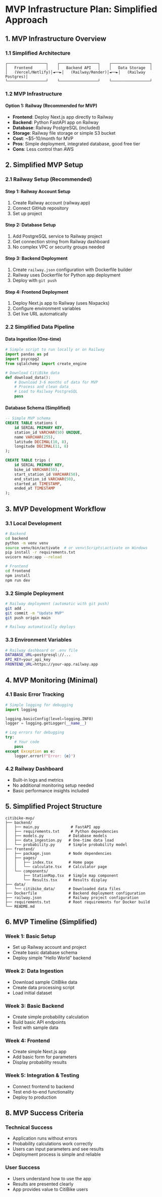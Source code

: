 # MVP Infrastructure Plan: Simplified Approach

## 1. MVP Infrastructure Overview

### 1.1 Simplified Architecture
```
┌─────────────────┐    ┌─────────────────┐    ┌─────────────────┐
│   Frontend      │    │   Backend API   │    │   Data Storage  │
│   (Vercel/Netlify)│◄──►│   (Railway/Render)│◄──►│   (Railway Postgres)│
└─────────────────┘    └─────────────────┘    └─────────────────┘
```

### 1.2 MVP Infrastructure

#### Option 1: Railway (Recommended for MVP)
- **Frontend**: Deploy Next.js app directly to Railway
- **Backend**: Python FastAPI app on Railway
- **Database**: Railway PostgreSQL (included)
- **Storage**: Railway file storage or simple S3 bucket
- **Cost**: ~$5-10/month for MVP
- **Pros**: Simple deployment, integrated database, good free tier
- **Cons**: Less control than AWS

## 2. Simplified MVP Setup

### 2.1 Railway Setup (Recommended)

#### Step 1: Railway Account Setup
1. Create Railway account (railway.app)
2. Connect GitHub repository
3. Set up project

#### Step 2: Database Setup
1. Add PostgreSQL service to Railway project
2. Get connection string from Railway dashboard
3. No complex VPC or security groups needed

#### Step 3: Backend Deployment
1. Create `railway.json` configuration with Dockerfile builder
2. Railway uses Dockerfile for Python app deployment
3. Deploy with `git push`

#### Step 4: Frontend Deployment
1. Deploy Next.js app to Railway (uses Nixpacks)
2. Configure environment variables
3. Get live URL automatically

### 2.2 Simplified Data Pipeline

#### Data Ingestion (One-time)
```python
# Simple script to run locally or on Railway
import pandas as pd
import psycopg2
from sqlalchemy import create_engine

# Download CitiBike data
def download_data():
    # Download 3-6 months of data for MVP
    # Process and clean data
    # Load to Railway PostgreSQL
    pass
```

#### Database Schema (Simplified)
```sql
-- Simple MVP schema
CREATE TABLE stations (
    id SERIAL PRIMARY KEY,
    station_id VARCHAR(50) UNIQUE,
    name VARCHAR(255),
    latitude DECIMAL(10, 8),
    longitude DECIMAL(11, 8)
);

CREATE TABLE trips (
    id SERIAL PRIMARY KEY,
    bike_id VARCHAR(50),
    start_station_id VARCHAR(50),
    end_station_id VARCHAR(50),
    started_at TIMESTAMP,
    ended_at TIMESTAMP
);
```

## 3. MVP Development Workflow

### 3.1 Local Development
```bash
# Backend
cd backend
python -m venv venv
source venv/bin/activate  # or venv\Scripts\activate on Windows
pip install -r requirements.txt
uvicorn main:app --reload

# Frontend
cd frontend
npm install
npm run dev
```

### 3.2 Simple Deployment
```bash
# Railway deployment (automatic with git push)
git add .
git commit -m "Update MVP"
git push origin main

# Railway automatically deploys
```

### 3.3 Environment Variables
```bash
# Railway dashboard or .env file
DATABASE_URL=postgresql://...
API_KEY=your_api_key
FRONTEND_URL=https://your-app.railway.app
```

## 4. MVP Monitoring (Minimal)

### 4.1 Basic Error Tracking
```python
# Simple logging for debugging
import logging

logging.basicConfig(level=logging.INFO)
logger = logging.getLogger(__name__)

# Log errors for debugging
try:
    # Your code
    pass
except Exception as e:
    logger.error(f"Error: {e}")
```

### 4.2 Railway Dashboard
- Built-in logs and metrics
- No additional monitoring setup needed
- Basic performance insights included

## 5. Simplified Project Structure

```
citibike-mvp/
├── backend/
│   ├── main.py              # FastAPI app
│   ├── requirements.txt     # Python dependencies
│   ├── models.py           # Database models
│   ├── data_ingestion.py   # One-time data load
│   └── probability.py      # Simple probability model
├── frontend/
│   ├── package.json        # Node dependencies
│   ├── pages/
│   │   ├── index.tsx       # Home page
│   │   └── calculate.tsx   # Calculator page
│   └── components/
│       ├── StationMap.tsx  # Simple map component
│       └── Results.tsx     # Results display
├── data/
│   └── citibike_data/      # Downloaded data files
├── Dockerfile              # Backend deployment configuration
├── railway.json            # Railway project configuration
├── requirements.txt        # Root requirements for Docker build
└── README.md
```

## 6. MVP Timeline (Simplified)

### Week 1: Basic Setup
- Set up Railway account and project
- Create basic database schema
- Deploy simple "Hello World" backend

### Week 2: Data Ingestion
- Download sample CitiBike data
- Create data processing script
- Load initial dataset

### Week 3: Basic Backend
- Create simple probability calculation
- Build basic API endpoints
- Test with sample data

### Week 4: Frontend
- Create simple Next.js app
- Add basic form for parameters
- Display probability results

### Week 5: Integration & Testing
- Connect frontend to backend
- Test end-to-end functionality
- Deploy to production



## 8. MVP Success Criteria

### Technical Success
- Application runs without errors
- Probability calculations work correctly
- Users can input parameters and see results
- Deployment process is simple and reliable

### User Success
- Users understand how to use the app
- Results are presented clearly
- App provides value to CitiBike users